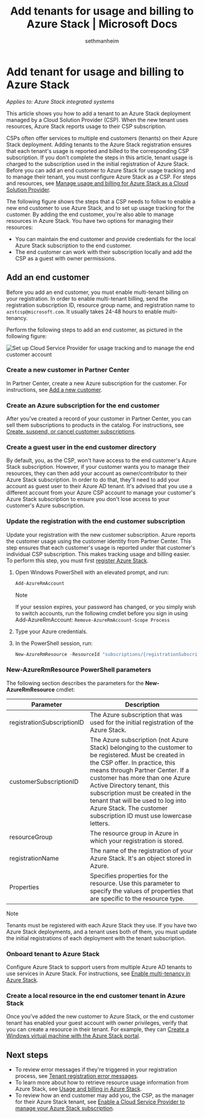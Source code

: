 ﻿---
title: Add tenants for usage and billing to Azure Stack | Microsoft Docs
description: Learn how to add a tenant for usage and billing to Azure Stack.
services: azure-stack
documentationcenter: ''
author: sethmanheim
manager: femila
editor: ''

ms.service: azure-stack
ms.workload: na
pms.tgt_pltfrm: na
ms.devlang: na
ms.topic: article
ms.date: 09/17/2019
ms.author: sethm
ms.reviewer: alfredop
ms.lastreviewed: 09/17/2019

---

# Add tenant for usage and billing to Azure Stack

*Applies to: Azure Stack integrated systems*

This article shows you how to add a tenant to an Azure Stack deployment managed by a Cloud Solution Provider (CSP). When the new tenant uses resources, Azure Stack reports usage to their CSP subscription.

CSPs often offer services to multiple end customers (tenants) on their Azure Stack deployment. Adding tenants to the Azure Stack registration ensures that each tenant's usage is reported and billed to the corresponding CSP subscription. If you don't complete the steps in this article, tenant usage is charged to the subscription used in the initial registration of Azure Stack. Before you can add an end customer to Azure Stack for usage tracking and to manage their tenant, you must configure Azure Stack as a CSP. For steps and resources, see [Manage usage and billing for Azure Stack as a Cloud Solution Provider](azure-stack-add-manage-billing-as-a-csp.md).

The following figure shows the steps that a CSP needs to follow to enable a new end customer to use Azure Stack, and to set up usage tracking for the customer. By adding the end customer, you're also able to manage resources in Azure Stack. You have two options for managing their resources:

- You can maintain the end customer and provide credentials for the local Azure Stack subscription to the end customer.  
- The end customer can work with their subscription locally and add the CSP as a guest with owner permissions.

## Add an end customer

Before you add an end customer, you must enable multi-tenant billing on your registration. In order to enable multi-tenant billing, send the registration subscription ID, resource group name, and registration name to `azstcsp@microsoft.com`. It usually takes 24-48 hours to enable multi-tenancy.

Perform the following steps to add an end customer, as pictured in the following figure:

![Set up Cloud Service Provider for usage tracking and to manage the end customer account](media/azure-stack-csp-enable-billing-usage-tracking/process-csp-enable-billing.png)

### Create a new customer in Partner Center

In Partner Center, create a new Azure subscription for the customer. For instructions, see [Add a new customer](/partner-center/add-a-new-customer).

### Create an Azure subscription for the end customer

After you've created a record of your customer in Partner Center, you can sell them subscriptions to products in the catalog. For instructions, see [Create, suspend, or cancel customer subscriptions](/partner-center/create-a-new-subscription).

### Create a guest user in the end customer directory

By default, you, as the CSP, won't have access to the end customer's Azure Stack subscription. However, if your customer wants you to manage their resources, they can then add your account as owner/contributor to their Azure Stack subscription. In order to do that, they'll need to add your account as guest user to their Azure AD tenant. It's advised that you use a different account from your Azure CSP account to manage your customer's Azure Stack subscription to ensure you don't lose access to your customer's Azure subscription.

### Update the registration with the end customer subscription

Update your registration with the new customer subscription. Azure reports the customer usage using the customer identity from Partner Center. This step ensures that each customer's usage is reported under that customer's individual CSP subscription. This makes tracking usage and billing easier. To perform this step, you must first [register Azure Stack](azure-stack-registration.md).

1. Open Windows PowerShell with an elevated prompt, and run:  

   ```powershell
   Add-AzureRmAccount
   ```

   >[!Note]
   > If your session expires, your password has changed, or you simply wish to switch accounts, run the following cmdlet before you sign in using Add-AzureRmAccount: `Remove-AzureRmAccount-Scope Process`

2. Type your Azure credentials.
3. In the PowerShell session, run:

   ```powershell
   New-AzureRmResource -ResourceId "subscriptions/{registrationSubscriptionId}/resourceGroups/{resourceGroup}/providers/Microsoft.AzureStack/registrations/{registrationName}/customerSubscriptions/{customerSubscriptionId}" -ApiVersion 2017-06-01 -Properties <PSObject>
   ```

### New-AzureRmResource PowerShell parameters

The following section describes the parameters for the **New-AzureRmResource** cmdlet:

| Parameter | Description |
| --- | --- |
|registrationSubscriptionID | The Azure subscription that was used for the initial registration of the Azure Stack.|
| customerSubscriptionID | The Azure subscription (not Azure Stack) belonging to the customer to be registered. Must be created in the CSP offer. In practice, this means through Partner Center. If a customer has more than one Azure Active Directory tenant, this subscription must be created in the tenant that will be used to log into Azure Stack. The customer subscription ID must use lowercase letters. |
| resourceGroup | The resource group in Azure in which your registration is stored. |
| registrationName | The name of the registration of your Azure Stack. It's an object stored in Azure. |
| Properties | Specifies properties for the resource. Use this parameter to specify the values of properties that are specific to the resource type.

> [!NOTE]  
> Tenants must be registered with each Azure Stack they use. If you have two Azure Stack deployments, and a tenant uses both of them, you must update the initial registrations of each deployment with the tenant subscription.

### Onboard tenant to Azure Stack

Configure Azure Stack to support users from multiple Azure AD tenants to use services in Azure Stack. For instructions, see [Enable multi-tenancy in Azure Stack](azure-stack-enable-multitenancy.md).

### Create a local resource in the end customer tenant in Azure Stack

Once you've added the new customer to Azure Stack, or the end customer tenant has enabled your guest account with owner privileges, verify that you can create a resource in their tenant. For example, they can [Create a Windows virtual machine with the Azure Stack portal](../user/azure-stack-quick-windows-portal.md).

## Next steps

- To review error messages if they're triggered in your registration process, see [Tenant registration error messages](azure-stack-registration-errors.md).
- To learn more about how to retrieve resource usage information from Azure Stack, see [Usage and billing in Azure Stack](azure-stack-billing-and-chargeback.md).
- To review how an end customer may add you, the CSP, as the manager for their Azure Stack tenant, see [Enable a Cloud Service Provider to manage your Azure Stack subscription](../user/azure-stack-csp-enable-billing-usage-tracking.md).
